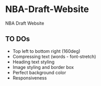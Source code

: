 # NBA-Draft-Website
 NBA Draft Website

## TO DOs

* Top left to bottom right (160deg)
* Compressing text (words - font-stretch)
* Heading text styling
* Image styling and border box
* Perfect background color
* Responsiveness
